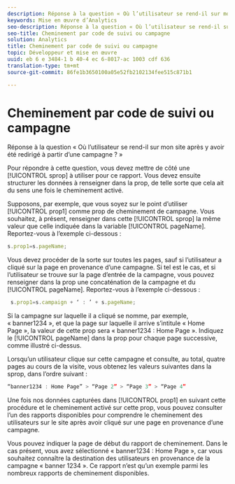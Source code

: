 ```yaml
---
description: Réponse à la question « Où l’utilisateur se rend-il sur mon site après y avoir été redirigé à partir d’une campagne ? »
keywords: Mise en œuvre d’Analytics
seo-description: Réponse à la question « Où l’utilisateur se rend-il sur mon site après y avoir été redirigé à partir d’une campagne ? »
seo-title: Cheminement par code de suivi ou campagne
solution: Analytics
title: Cheminement par code de suivi ou campagne
topic: Développeur et mise en œuvre
uuid: eb 6 e 3484-1 b 40-4 ec 6-8017-ac 1003 cdf 636
translation-type: tm+mt
source-git-commit: 86fe1b3650100a05e52fb2102134fee515c871b1

---
```



# Cheminement par code de suivi ou campagne

Réponse à la question « Où l’utilisateur se rend-il sur mon site après y avoir été redirigé à partir d’une campagne ? »

Pour répondre à cette question, vous devez mettre de côté une [!UICONTROL sprop] à utiliser pour ce rapport. Vous devez ensuite structurer les données à renseigner dans la prop, de telle sorte que cela ait du sens une fois le cheminement activé.

Supposons, par exemple, que vous soyez sur le point d’utiliser [!UICONTROL prop1] comme prop de cheminement de campagne. Vous souhaitez, à présent, renseigner dans cette [!UICONTROL sprop] la même valeur que celle indiquée dans la variable [!UICONTROL pageName]. Reportez-vous à l’exemple ci-dessous :

```js
s.prop1=s.pageName;
```

Vous devez procéder de la sorte sur toutes les pages, sauf si l’utilisateur a cliqué sur la page en provenance d’une campagne. Si tel est le cas, et si l’utilisateur se trouve sur la page d’entrée de la campagne, vous pouvez renseigner dans la prop une concaténation de la campagne et du [!UICONTROL pageName]. Reportez-vous à l’exemple ci-dessous :

```js
 s.prop1=s.campaign + ‘ : ’ + s.pageName;
```

Si la campagne sur laquelle il a cliqué se nomme, par exemple, « banner1234 », et que la page sur laquelle il arrive s’intitule « Home Page », la valeur de cette prop sera « banner1234 : Home Page ». Indiquez le [!UICONTROL pageName] dans la prop pour chaque page successive, comme illustré ci-dessus.

Lorsqu’un utilisateur clique sur cette campagne et consulte, au total, quatre pages au cours de la visite, vous obtenez les valeurs suivantes dans la sprop, dans l’ordre suivant :

```js
“banner1234 : Home Page” > “Page 2” > “Page 3” > “Page 4”
```

Une fois nos données capturées dans [!UICONTROL prop1] en suivant cette procédure et le cheminement activé sur cette prop, vous pouvez consulter l’un des rapports disponibles pour comprendre le cheminement des utilisateurs sur le site après avoir cliqué sur une page en provenance d’une campagne.

Vous pouvez indiquer la page de début du rapport de cheminement. Dans le cas présent, vous avez sélectionné « banner1234 : Home Page », car vous souhaitez connaître la destination des utilisateurs en provenance de la campagne « banner 1234 ». Ce rapport n’est qu’un exemple parmi les nombreux rapports de cheminement disponibles.
